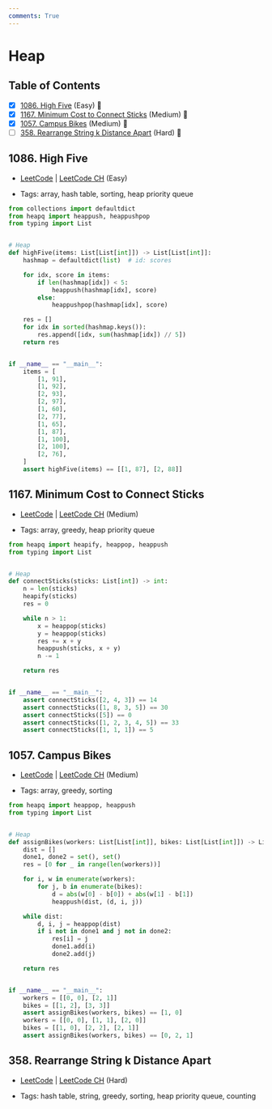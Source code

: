 ```yaml
---
comments: True
---
```


# Heap

## Table of Contents

- [x] [1086. High Five](https://leetcode.cn/problems/high-five/) (Easy) 👑
- [x] [1167. Minimum Cost to Connect Sticks](https://leetcode.cn/problems/minimum-cost-to-connect-sticks/) (Medium) 👑
- [x] [1057. Campus Bikes](https://leetcode.cn/problems/campus-bikes/) (Medium) 👑
- [ ] [358. Rearrange String k Distance Apart](https://leetcode.cn/problems/rearrange-string-k-distance-apart/) (Hard) 👑

## 1086. High Five

-   [LeetCode](https://leetcode.com/problems/high-five/) | [LeetCode CH](https://leetcode.cn/problems/high-five/) (Easy)

-   Tags: array, hash table, sorting, heap priority queue

```python title="1086. High Five - Python Solution"
from collections import defaultdict
from heapq import heappush, heappushpop
from typing import List


# Heap
def highFive(items: List[List[int]]) -> List[List[int]]:
    hashmap = defaultdict(list)  # id: scores

    for idx, score in items:
        if len(hashmap[idx]) < 5:
            heappush(hashmap[idx], score)
        else:
            heappushpop(hashmap[idx], score)

    res = []
    for idx in sorted(hashmap.keys()):
        res.append([idx, sum(hashmap[idx]) // 5])
    return res


if __name__ == "__main__":
    items = [
        [1, 91],
        [1, 92],
        [2, 93],
        [2, 97],
        [1, 60],
        [2, 77],
        [1, 65],
        [1, 87],
        [1, 100],
        [2, 100],
        [2, 76],
    ]
    assert highFive(items) == [[1, 87], [2, 88]]

```

## 1167. Minimum Cost to Connect Sticks

-   [LeetCode](https://leetcode.com/problems/minimum-cost-to-connect-sticks/) | [LeetCode CH](https://leetcode.cn/problems/minimum-cost-to-connect-sticks/) (Medium)

-   Tags: array, greedy, heap priority queue

```python title="1167. Minimum Cost to Connect Sticks - Python Solution"
from heapq import heapify, heappop, heappush
from typing import List


# Heap
def connectSticks(sticks: List[int]) -> int:
    n = len(sticks)
    heapify(sticks)
    res = 0

    while n > 1:
        x = heappop(sticks)
        y = heappop(sticks)
        res += x + y
        heappush(sticks, x + y)
        n -= 1

    return res


if __name__ == "__main__":
    assert connectSticks([2, 4, 3]) == 14
    assert connectSticks([1, 8, 3, 5]) == 30
    assert connectSticks([5]) == 0
    assert connectSticks([1, 2, 3, 4, 5]) == 33
    assert connectSticks([1, 1, 1]) == 5

```

## 1057. Campus Bikes

-   [LeetCode](https://leetcode.com/problems/campus-bikes/) | [LeetCode CH](https://leetcode.cn/problems/campus-bikes/) (Medium)

-   Tags: array, greedy, sorting

```python title="1057. Campus Bikes - Python Solution"
from heapq import heappop, heappush
from typing import List


# Heap
def assignBikes(workers: List[List[int]], bikes: List[List[int]]) -> List[int]:
    dist = []
    done1, done2 = set(), set()
    res = [0 for _ in range(len(workers))]

    for i, w in enumerate(workers):
        for j, b in enumerate(bikes):
            d = abs(w[0] - b[0]) + abs(w[1] - b[1])
            heappush(dist, (d, i, j))

    while dist:
        d, i, j = heappop(dist)
        if i not in done1 and j not in done2:
            res[i] = j
            done1.add(i)
            done2.add(j)

    return res


if __name__ == "__main__":
    workers = [[0, 0], [2, 1]]
    bikes = [[1, 2], [3, 3]]
    assert assignBikes(workers, bikes) == [1, 0]
    workers = [[0, 0], [1, 1], [2, 0]]
    bikes = [[1, 0], [2, 2], [2, 1]]
    assert assignBikes(workers, bikes) == [0, 2, 1]

```

## 358. Rearrange String k Distance Apart

-   [LeetCode](https://leetcode.com/problems/rearrange-string-k-distance-apart/) | [LeetCode CH](https://leetcode.cn/problems/rearrange-string-k-distance-apart/) (Hard)

-   Tags: hash table, string, greedy, sorting, heap priority queue, counting
